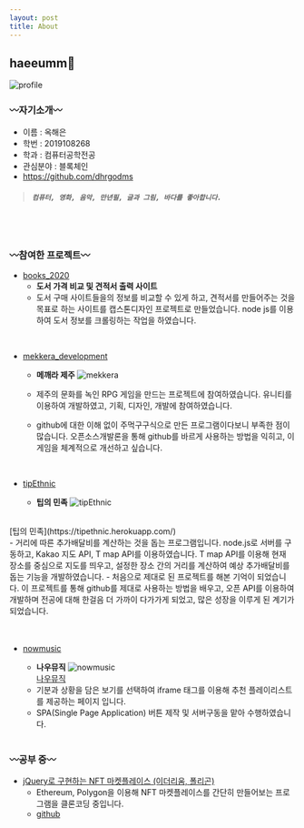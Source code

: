 ```yaml
---
layout: post
title: About
---
```


## **haeeumm🌊**

![profile](https://dhrgodms.github.io/hitchens/assets/images/citrus_garden.jpg)

### 〰️자기소개〰️

- 이름 : 옥해은
- 학번 : 2019108268
- 학과 : 컴퓨터공학전공
- 관심분야 : 블록체인
- https://github.com/dhrgodms

> ##### `컴퓨터, 영화, 음악, 만년필, 글과 그림, 바다를 좋아합니다.`
<br><br>

### 〰️참여한 프로젝트〰️

  - [books_2020](https://github.com/dhrgodms/books_2020)
    - **도서 가격 비교 및 견적서 출력 사이트**
    - 도서 구매 사이트들을의 정보를 비교할 수 있게 하고, 견적서를 만들어주는 것을 목표로 하는 사이트를 캡스톤디자인 프로젝트로 만들었습니다. node js를 이용하여 도서 정보를 크롤링하는 작업을 하였습니다.

<br>

 - [mekkera_development](https://github.com/dhrgodms/mekkera_development)

    - **메깨라 제주**
![mekkera](https://dhrgodms.github.io/hitchens/assets/images/citrus.png)

    - 제주의 문화를 녹인 RPG 게임을 만드는 프로젝트에 참여하였습니다. 유니티를 이용하여 개발하였고, 기획, 디자인, 개발에 참여하였습니다.
    - github에 대한 이해 없이 주먹구구식으로 만든 프로그램이다보니 부족한 점이 많습니다. 오픈소스개발론을 통해 github를 바르게 사용하는 방법을 익히고, 이 게임을 체계적으로 개선하고 싶습니다.

<br>

- [tipEthnic](https://github.com/tipEthnic/tipEthnic)

  - **팁의 민족**
![tipEthnic](https://dhrgodms.github.io/hitchens/readme_image.png)
<br>
[팁의 민족](https://tipethnic.herokuapp.com/)
<br>
  - 거리에 따른 추가배달비를 계산하는 것을 돕는 프로그램입니다. node.js로 서버를 구동하고, Kakao 지도 API, T map API를 이용하였습니다. T map API를 이용해 현재 장소를 중심으로 지도를 띄우고, 설정한 장소 간의 거리를 계산하여 예상 추가배달비를 돕는 기능을 개발하였습니다.
  - 처음으로 제대로 된 프로젝트를 해본 기억이 되었습니다. 이 프로젝트를 통해 github를 제대로 사용하는 방법을 배우고, 오픈 API를 이용하여 개발하며 전공에 대해 한걸음 더 가까이 다가가게 되었고, 많은 성장을 이루게 된 계기가 되었습니다.
<br><br>

<br>

- [nowmusic](https://github.com/nowmusic/nowmusic.github.io)

    - **나우뮤직**
      ![nowmusic](https://nowmusic.github.io/img/nowmusic_photo.png)
      <br>
      [나우뮤직](https://nowmusic.github.io/)
      <br>
    - 기분과 상황을 담은 보기를 선택하여 iframe 태그를 이용해 추천 플레이리스트를 제공하는 페이지 입니다.
    - SPA(Single Page Application) 버튼 제작 및 서버구동을 맡아 수행하였습니다.
      <br><br>

### 〰️공부 중〰️

- [jQuery로 구현하는 NFT 마켓플레이스 (이더리움, 폴리곤)](https://www.inflearn.com/course/%EC%A0%9C%EC%9D%B4%EC%BF%BC%EB%A6%AC-nft-%EB%A7%88%EC%BC%93%ED%94%8C%EB%A0%88%EC%9D%B4%EC%8A%A4)
  - Ethereum, Polygon을 이용해 NFT 마켓플레이스를 간단히 만들어보는 프로그램을 클론코딩 중입니다.
  - [github](https://github.com/dhrgodms/nft-polygon-clone)

